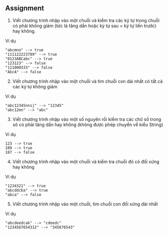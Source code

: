 ## Assignment

1. Viết chương trình nhập vào một chuỗi và kiểm tra các ký tự trong chuỗi có phải không giảm (tức là tăng dần hoặc ký tự sau = ký tự liền trước) hay không.

Ví dụ
```
"abcmno" --> true
"111122223789" --> true
"0123ABCabc" --> true
"123123" --> false
"111000333" --> false
"AbcA" --> false
```

2. Viết chương trình nhập vào một chuỗi và tìm chuỗi con dài nhất có tất cả các ký tự không giảm

Ví dụ

``` 
"abc12345nnsj" --> "12345"
"abc12mn" --> "abc"
```

3. Viết chương trình nhập vào một số nguyên rồi kiểm tra các chữ số trong sô có phải tăng dần hay không (không được phép chuyển về kiểu String)

Ví dụ
```
123 --> true
289 --> true
187 --> false
``` 

4. Viết chương trình nhập vào một chuỗi và kiểm tra chuỗi đó có đối xứng hay không

Ví dụ
``` 
"1234321" --> true
"abcddcba" --> true
"abca" --> false
```

5. Viết chương trình nhập vào một chuỗi, tìm chuỗi con đối xứng dài nhất

Ví dụ

``` 
"abcdeedcak" --> "cdeedc"
"1234567654312" --> "345676543"
```